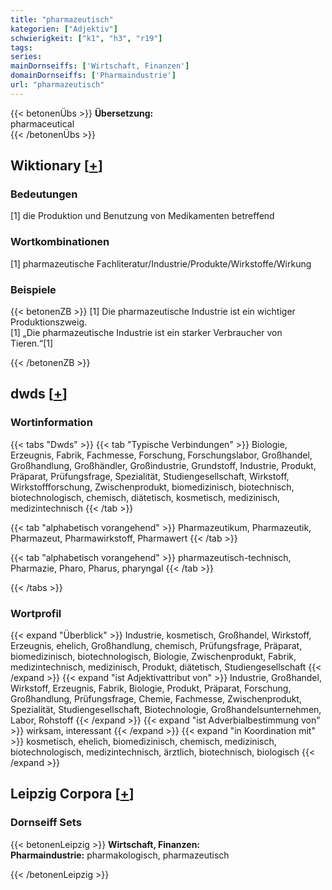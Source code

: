 ```yaml
---
title: "pharmazeutisch"
kategorien: ["Adjektiv"]
schwierigkeit: ["k1", "h3", "r19"]
tags:
series:
mainDornseiffs: ['Wirtschaft, Finanzen']
domainDornseiffs: ['Pharmaindustrie']
url: "pharmazeutisch"
---
```


{{< betonenÜbs >}}
**Übersetzung:**  
pharmaceutical  
{{< /betonenÜbs >}}

## Wiktionary [[+](https://de.wiktionary.org/wiki/pharmazeutisch)]

### Bedeutungen
[1] die Produktion und Benutzung von Medikamenten betreffend  

### Wortkombinationen
[1] pharmazeutische Fachliteratur/Industrie/Produkte/Wirkstoffe/Wirkung  

### Beispiele
{{< betonenZB >}}
[1] Die pharmazeutische Industrie ist ein wichtiger Produktionszweig.  
[1] „Die pharmazeutische Industrie ist ein starker Verbraucher von Tieren.“[1]  

{{< /betonenZB >}}


## dwds [[+](https://www.dwds.de/wb/pharmazeutisch)]

### Wortinformation
{{< tabs "Dwds" >}}
{{< tab "Typische Verbindungen" >}}
Biologie, Erzeugnis, Fabrik, Fachmesse, Forschung, Forschungslabor, Großhandel, Großhandlung, Großhändler, Großindustrie, Grundstoff, Industrie, Produkt, Präparat, Prüfungsfrage, Spezialität, Studiengesellschaft, Wirkstoff, Wirkstoffforschung, Zwischenprodukt, biomedizinisch, biotechnisch, biotechnologisch, chemisch, diätetisch, kosmetisch, medizinisch, medizintechnisch
{{< /tab >}}

{{< tab "alphabetisch vorangehend" >}}
Pharmazeutikum, Pharmazeutik, Pharmazeut, Pharmawirkstoff, Pharmawert
{{< /tab >}}

{{< tab "alphabetisch vorangehend" >}}
pharmazeutisch-technisch, Pharmazie, Pharo, Pharus, pharyngal
{{< /tab >}}

{{< /tabs >}}

### Wortprofil
{{< expand "Überblick" >}} Industrie, kosmetisch, Großhandel, Wirkstoff, Erzeugnis, ehelich, Großhandlung, chemisch, Prüfungsfrage, Präparat, biomedizinisch, biotechnologisch, Biologie, Zwischenprodukt, Fabrik, medizintechnisch, medizinisch, Produkt, diätetisch, Studiengesellschaft {{< /expand >}}
{{< expand "ist Adjektivattribut von" >}} Industrie, Großhandel, Wirkstoff, Erzeugnis, Fabrik, Biologie, Produkt, Präparat, Forschung, Großhandlung, Prüfungsfrage, Chemie, Fachmesse, Zwischenprodukt, Spezialität, Studiengesellschaft, Biotechnologie, Großhandelsunternehmen, Labor, Rohstoff {{< /expand >}}
{{< expand "ist Adverbialbestimmung von" >}} wirksam, interessant {{< /expand >}}
{{< expand "in Koordination mit" >}} kosmetisch, ehelich, biomedizinisch, chemisch, medizinisch, biotechnologisch, medizintechnisch, ärztlich, biotechnisch, biologisch {{< /expand >}}

## Leipzig Corpora [[+](https://corpora.uni-leipzig.de/en/res?word=pharmazeutisch&corpusId=deu_newscrawl-public_2018)]

### Dornseiff Sets
{{< betonenLeipzig >}}
**Wirtschaft, Finanzen:**  
**Pharmaindustrie:** pharmakologisch, pharmazeutisch  

{{< /betonenLeipzig >}}
